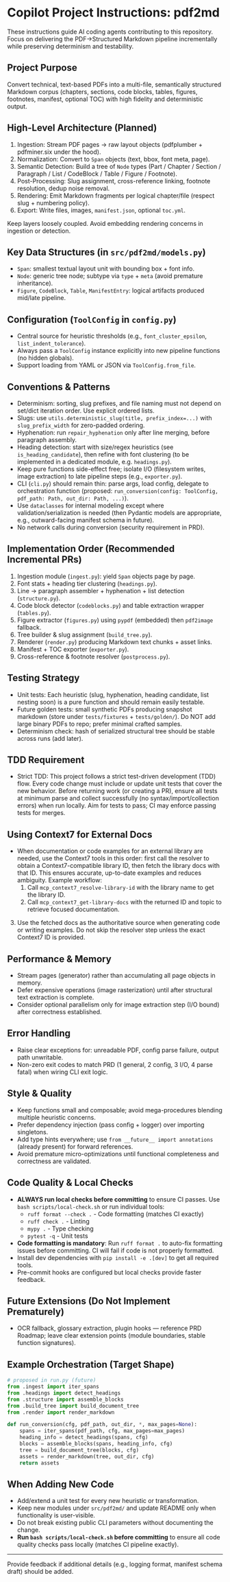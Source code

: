 # Copilot Project Instructions: pdf2md

These instructions guide AI coding agents contributing to this repository. Focus on delivering the PDF→Structured Markdown pipeline incrementally while preserving determinism and testability.

## Project Purpose
Convert technical, text-based PDFs into a multi-file, semantically structured Markdown corpus (chapters, sections, code blocks, tables, figures, footnotes, manifest, optional TOC) with high fidelity and deterministic output.

## High-Level Architecture (Planned)
1. Ingestion: Stream PDF pages → raw layout objects (pdfplumber + pdfminer.six under the hood).
2. Normalization: Convert to `Span` objects (text, bbox, font meta, page).
3. Semantic Detection: Build a tree of `Node` types (Part / Chapter / Section / Paragraph / List / CodeBlock / Table / Figure / Footnote).
4. Post-Processing: Slug assignment, cross-reference linking, footnote resolution, dedup noise removal.
5. Rendering: Emit Markdown fragments per logical chapter/file (respect slug + numbering policy).
6. Export: Write files, images, `manifest.json`, optional `toc.yml`.

Keep layers loosely coupled. Avoid embedding rendering concerns in ingestion or detection.

## Key Data Structures (in `src/pdf2md/models.py`)
- `Span`: smallest textual layout unit with bounding box + font info.
- `Node`: generic tree node; subtype via `type` + `meta` (avoid premature inheritance).
- `Figure`, `CodeBlock`, `Table`, `ManifestEntry`: logical artifacts produced mid/late pipeline.

## Configuration (`ToolConfig` in `config.py`)
- Central source for heuristic thresholds (e.g., `font_cluster_epsilon`, `list_indent_tolerance`).
- Always pass a `ToolConfig` instance explicitly into new pipeline functions (no hidden globals).
- Support loading from YAML or JSON via `ToolConfig.from_file`.

## Conventions & Patterns
- Determinism: sorting, slug prefixes, and file naming must not depend on set/dict iteration order. Use explicit ordered lists.
- Slugs: use `utils.deterministic_slug(title, prefix_index=...)` with `slug_prefix_width` for zero-padded ordering.
- Hyphenation: run `repair_hyphenation` only after line merging, before paragraph assembly.
- Heading detection: start with size/regex heuristics (see `is_heading_candidate`), then refine with font clustering (to be implemented in a dedicated module, e.g. `headings.py`).
- Keep pure functions side-effect free; isolate I/O (filesystem writes, image extraction) to late pipeline steps (e.g., `exporter.py`).
- CLI (`cli.py`) should remain thin: parse args, load config, delegate to orchestration function (proposed: `run_conversion(config: ToolConfig, pdf_path: Path, out_dir: Path, ...)`).
- Use `dataclasses` for internal modeling except where validation/serialization is needed (then Pydantic models are appropriate, e.g., outward-facing manifest schema in future).
- No network calls during conversion (security requirement in PRD).

## Implementation Order (Recommended Incremental PRs)
1. Ingestion module (`ingest.py`): yield `Span` objects page by page.
2. Font stats + heading tier clustering (`headings.py`).
3. Line → paragraph assembler + hyphenation + list detection (`structure.py`).
4. Code block detector (`codeblocks.py`) and table extraction wrapper (`tables.py`).
5. Figure extractor (`figures.py`) using `pypdf` (embedded) then `pdf2image` fallback.
6. Tree builder & slug assignment (`build_tree.py`).
7. Renderer (`render.py`) producing Markdown text chunks + asset links.
8. Manifest + TOC exporter (`exporter.py`).
9. Cross-reference & footnote resolver (`postprocess.py`).

## Testing Strategy
- Unit tests: Each heuristic (slug, hyphenation, heading candidate, list nesting soon) is a pure function and should remain easily testable.
- Future golden tests: small synthetic PDFs producing snapshot markdown (store under `tests/fixtures` + `tests/golden/`). Do NOT add large binary PDFs to repo; prefer minimal crafted samples.
- Determinism check: hash of serialized structural tree should be stable across runs (add later).

## TDD Requirement
- Strict TDD: This project follows a strict test-driven development (TDD) flow. Every code change must include or update unit tests that cover the new behavior. Before returning work (or creating a PR), ensure all tests at minimum parse and collect successfully (no syntax/import/collection errors) when run locally. Aim for tests to pass; CI may enforce passing tests for merges.

## Using Context7 for External Docs
- When documentation or code examples for an external library are needed, use the Context7 tools in this order: first call the resolver to obtain a Context7-compatible library ID, then fetch the library docs with that ID. This ensures accurate, up-to-date examples and reduces ambiguity. Example workflow:
    1. Call `mcp_context7_resolve-library-id` with the library name to get the library ID.
    2. Call `mcp_context7_get-library-docs` with the returned ID and topic to retrieve focused documentation.
 3. Use the fetched docs as the authoritative source when generating code or writing examples. Do not skip the resolver step unless the exact Context7 ID is provided.

## Performance & Memory
- Stream pages (generator) rather than accumulating all page objects in memory.
- Defer expensive operations (image rasterization) until after structural text extraction is complete.
- Consider optional parallelism only for image extraction step (I/O bound) after correctness established.

## Error Handling
- Raise clear exceptions for: unreadable PDF, config parse failure, output path unwritable.
- Non-zero exit codes to match PRD (1 general, 2 config, 3 I/O, 4 parse fatal) when wiring CLI exit logic.

## Style & Quality
- Keep functions small and composable; avoid mega-procedures blending multiple heuristic concerns.
- Prefer dependency injection (pass config + logger) over importing singletons.
- Add type hints everywhere; use `from __future__ import annotations` (already present) for forward references.
- Avoid premature micro-optimizations until functional completeness and correctness are validated.

## Code Quality & Local Checks
- **ALWAYS run local checks before committing** to ensure CI passes. Use `bash scripts/local-check.sh` or run individual tools:
  - `ruff format --check .` - Code formatting (matches CI exactly)
  - `ruff check .` - Linting 
  - `mypy .` - Type checking
  - `pytest -q` - Unit tests
- **Code formatting is mandatory**: Run `ruff format .` to auto-fix formatting issues before committing. CI will fail if code is not properly formatted.
- Install dev dependencies with `pip install -e .[dev]` to get all required tools.
- Pre-commit hooks are configured but local checks provide faster feedback.

## Future Extensions (Do Not Implement Prematurely)
- OCR fallback, glossary extraction, plugin hooks — reference PRD Roadmap; leave clear extension points (module boundaries, stable function signatures).

## Example Orchestration (Target Shape)
```python
# proposed in run.py (future)
from .ingest import iter_spans
from .headings import detect_headings
from .structure import assemble_blocks
from .build_tree import build_document_tree
from .render import render_markdown

def run_conversion(cfg, pdf_path, out_dir, *, max_pages=None):
    spans = iter_spans(pdf_path, cfg, max_pages=max_pages)
    heading_info = detect_headings(spans, cfg)
    blocks = assemble_blocks(spans, heading_info, cfg)
    tree = build_document_tree(blocks, cfg)
    assets = render_markdown(tree, out_dir, cfg)
    return assets
```

## When Adding New Code
- Add/extend a unit test for every new heuristic or transformation.
- Keep new modules under `src/pdf2md/` and update README only when functionality is user-visible.
- Do not break existing public CLI parameters without documenting the change.
- **Run `bash scripts/local-check.sh` before committing** to ensure all code quality checks pass locally (matches CI pipeline exactly).

---
Provide feedback if additional details (e.g., logging format, manifest schema draft) should be added.
